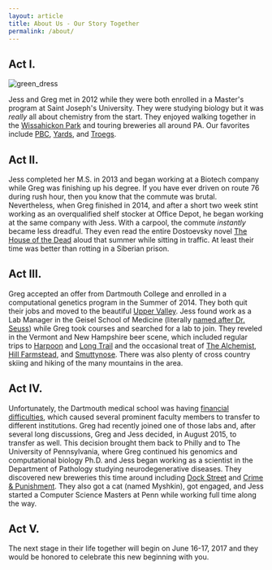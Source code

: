 ```yaml
---
layout: article
title: About Us - Our Story Together
permalink: /about/
---
```


## Act I.

![green_dress](images/green_dress)

Jess and Greg met in 2012 while they were both
enrolled in a Master's program at Saint Joseph's
University. They were studying biology but it was
_really_ all about chemistry from the start. They
enjoyed walking together in the
[Wissahickon Park](http://www.fow.org) and touring
breweries all around PA. Our favorites include
[PBC](http://www.philadelphiabrewing.com),
[Yards](http://www.yardsbrewing.com), and
[Troegs](http://www.troegs.com). 

## Act II.

Jess completed her M.S. in 2013 and began working
at a Biotech company while Greg was finishing up
his degree. If you have ever driven on route 76
during rush hour, then you know that the commute was
brutal. Nevertheless, when Greg finished in 2014,
and after a short two week stint working as an
overqualified shelf stocker at Office Depot, he
began working at the same company with Jess. With a
carpool, the commute _instantly_ became less
dreadful. They even read the entire Dostoevsky novel
[The House of the Dead](https://en.wikipedia.org/wiki/The_House_of_the_Dead_(novel)) 
aloud that summer while sitting in traffic. At
least their time was better than rotting in a Siberian
prison.

## Act III.

Greg accepted an offer from Dartmouth College and
enrolled in a computational genetics program in
the Summer of 2014. They both quit their jobs and
moved to the beautiful [Upper Valley](http://www.uppervalleynhvt.com).
Jess found work as a Lab Manager in the Geisel School of
Medicine (literally 
[named after Dr. Seuss](https://www.npr.org/sections/health-shots/2012/04/05/150074545/seuss-medical-school-seuss-medical-school))
while Greg took courses and searched for a lab to join.
They reveled in the Vermont and New Hampshire beer scene,
which included regular trips to
[Harpoon](https://www.harpoonbrewery.com/breweries/windsor) and
[Long Trail](http://www.longtrail.com) and the occasional treat of
[The Alchemist](https://www.alchemistbeer.com),
[Hill Farmstead](http://www.hillfarmstead.com), and 
[Smuttynose](https://www.smuttynose.com). There was also
plenty of cross country skiing and hiking of the many
mountains in the area.

## Act IV.

Unfortunately, the Dartmouth medical school was having
[financial difficulties](http://www.dartblog.com/data/2015/09/012240.php),
which caused several prominent faculty members to transfer
to different institutions. Greg had recently joined one of those
labs and, after several long discussions, Greg and Jess
decided, in August 2015, to transfer as well. This decision
brought them back to Philly and to The University of
Pennsylvania, where Greg continued his genomics and
computational biology Ph.D. and Jess began working as
a scientist in the Department of Pathology studying
neurodegenerative diseases.  They discovered new
breweries this time around including
[Dock Street](https://www.dockstreetbeer.com) and
[Crime & Punishment](http://www.crimeandpunishmentbrewingco.com).
They also got a cat (named Myshkin), got
engaged, and Jess started a Computer Science Masters
at Penn while working full time along the way.

## Act V.

The next stage in their life together will begin on
June 16-17, 2017 and they would be honored to celebrate
this new beginning with you.
   

